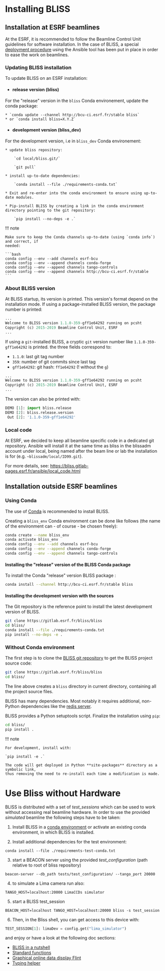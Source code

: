 # Installing BLISS

## Installation at ESRF beamlines

At the ESRF, it is recommended to follow the Beamline Control Unit guidelines
for software installation. In the case of BLISS, a special [deployment
procedure](https://bliss.gitlab-pages.esrf.fr/ansible/index.html) using the
Ansible tool has been put in place in order to ease the work on beamlines.


### Updating BLISS installation

To update BLISS on an ESRF installation:

* #### release version (bliss)
For the "release" version in the `bliss` Conda environement, update the conda package:

    * `conda update --channel http://bcu-ci.esrf.fr/stable bliss`
    * or `conda install bliss=X.Y.Z`

* #### development version (bliss_dev)
For the development version, i.e in `bliss_dev` Conda environement:

    * update bliss repository:

        `cd local/bliss.git/`

        `git pull`

    * install up-to-date dependencies:

        `conda install --file ./requirements-conda.txt`

    * Exit and re-enter into the conda environment to ensure using up-to-date modules.

    * Pip-install BLISS by creating a link in the conda environment directory pointing to the git repository:

        `pip install --no-deps -e .`

!!! note

    Make sure to keep the Conda channels up-to-date (using `conda info`) and correct, if
    needed:

    ```bash
    conda config --env --add channels esrf-bcu
    conda config --env --append channels conda-forge
    conda config --env --append channels tango-controls
    conda config --env --append channels http://bcu-ci.esrf.fr/stable
    ```


### About BLISS version

At BLISS startup, its version is printed. This version's format depend on the
installation mode. If using a package-installed BLISS version, the package
number is printed:

```python
...
Welcome to BLISS version 1.1.0-359-gff1e64292 running on pcsht
Copyright (c) 2015-2019 Beamline Control Unit, ESRF
...
```

If using a `git`-installed BLISS, a cryptic `git` version number like
`1.1.0-359-gff1e64292` is printed. the three fields correspond to:

* `1.1.0`: last git tag number
* `359`: number of git commits since last tag
* `gff1e64292`: git hash: `ff1e64292`  (! without the `g`)


```python
...
Welcome to BLISS version 1.1.0-359-gff1e64292 running on pcsht
Copyright (c) 2015-2019 Beamline Control Unit, ESRF
...
```

The version can also be printed with:
```python
DEMO [1]: import bliss.release
DEMO [2]: bliss.release.version
 Out [2]: '1.1.0-359-gff1e64292'
```

### Local code

At ESRF, we decided to keep all beamline specific code in a dedicated git
repository. Ansible will install it at the same time as bliss in the blissadm
account under local, being named after the beam line or lab the installation is
for (e.g. ```~blissadm/local/ID99.git```).

For more details, see: https://bliss.gitlab-pages.esrf.fr/ansible/local_code.html




## Installation outside ESRF beamlines

### Using Conda
The use of [Conda](https://conda.io/docs/) is recommended to install BLISS.

Creating a `bliss_env` Conda environment can be done like follows (the name of
the environment can - of course - be chosen freely):

```bash
conda create --name bliss_env
conda activate bliss_env
conda config --env --add channels esrf-bcu
conda config --env --append channels conda-forge
conda config --env --append channels tango-controls
```

#### Installing the "release" version of the BLISS Conda package
To install the Conda "release" version BLISS package :

```bash
conda install --channel http://bcu-ci.esrf.fr/stable bliss
```


#### Installing the development version with the sources
The Git repository is the reference point to install the latest development version of BLISS.

```bash
git clone https://gitlab.esrf.fr/bliss/bliss
cd bliss/
conda install --file ./requirements-conda.txt
pip install --no-deps -e .
```


### Without Conda environment

The first step is to clone the [BLISS git
repository](https://gitlab.esrf.fr/bliss/bliss) to get the BLISS project source
code:

```bash
git clone https://gitlab.esrf.fr/bliss/bliss
cd bliss/

```

The line above creates a `bliss` directory in current directory, containing all
the project source files.

BLISS has many dependencies. Most notably it requires additional, non-Python
dependencies like the [redis server](https://redis.io).

BLISS provides a Python setuptools script. Finalize the installation using
`pip`:

```bash
cd bliss/
pip install .
```

!!! note

    For development, install with:

    `pip install -e .`

    The code will get deployed in Python **site-packages** directory as a symbolic link,
    thus removing the need to re-install each time a modification is made.




# Use Bliss without Hardware

BLISS is distributed with a set of _test\_sessions_ which can be used to work
without accessing real beamline hardware. In order to use the provided
_simulated_ beamline the following steps have to be taken:

1. Install BLISS in a [conda
environment](installation.md#installation-outside-esrf) or activate an existing
conda environment, in which BLISS is installed.

2. Install additional dependencies for the test environment:
```shell
conda install --file ./requirements-test-conda.txt
```

3. start a BEACON server using the provided _test_configuration_ (path relative
   to root of bliss repository)
```shell
beacon-server --db_path tests/test_configuration/ --tango_port 20000
```

4. to simulate a Lima camera run also:
```shell
TANGO_HOST=localhost:20000 LimaCCDs simulator
```

5. start a BLISS test_session
```shell
BEACON_HOST=localhost TANGO_HOST=localhost:20000 bliss -s test_session
```

6. Then, in the Bliss shell, you can get access to this device with:
```python
TEST_SESSION[1]: limaDev = config.get("lima_simulator")
```

and enjoy or have a look at the following doc sections:

- [BLISS in a nutshell](index.md)
- [Standard functions](shell_std_func.md)
- [Graphical online data display Flint](index.md#online-data-display)
- [Typing helper](shell_typing_helper.md)
